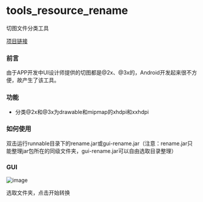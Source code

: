 # tools_resource_rename
切图文件分类工具

[项目链接](https://github.com/wilsonchouu/tools_resource_rename)

### 前言
由于APP开发中UI设计师提供的切图都是@2x、@3x的，Android开发起来很不方便，故产生了该工具。

### 功能
- 分类@2x和@3x为drawable和mipmap的xhdpi和xxhdpi

### 如何使用
双击运行runnable目录下的rename.jar或gui-rename.jar（注意：rename.jar只能整理jar包所在的同级文件夹，gui-rename.jar可以自由选取目录整理）

### GUI
![image](https://raw.githubusercontent.com/wilsonchouu/tools_resource_rename/master/screenshot/screenshot2.png)  
  
选取文件夹，点击开始转换